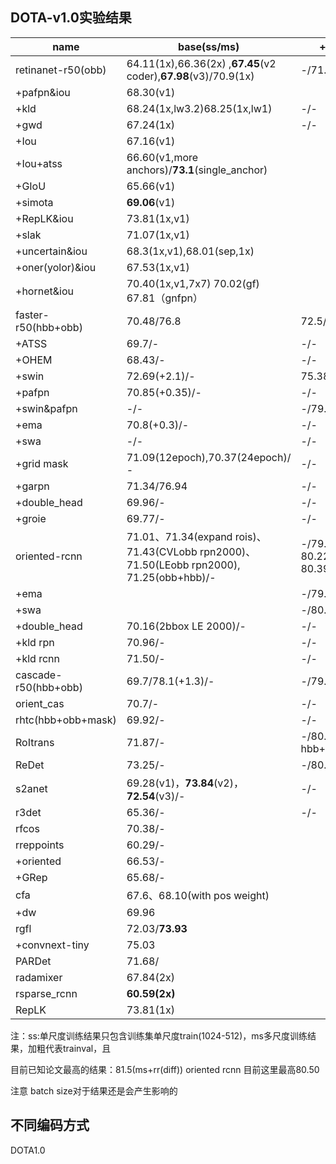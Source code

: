 ## DOTA-v1.0实验结果

| name                 | base(ss/ms)                                                  | +rr(ss/ms)                                     | +hsv(ss/ms)   | +mixup(ss/ms) | +mosaic(ss/ms) | mos +mix    |
| -------------------- | ------------------------------------------------------------ | ---------------------------------------------- | ------------- | ------------- | -------------- | ----------- |
| retinanet-r50(obb)   | 64.11(1x),66.36(2x) ,**67.45**(v2 coder),**67.98**(v3)/70.9(1x) | -/71.0(1x)                                     | -/-           | -/-           | -/-            | -/-         |
| +pafpn&iou           | 68.30(v1)                                                    |                                                |               |               |                |             |
| +kld                 | 68.24(1x,lw3.2)68.25(1x,lw1)                                 | -/-                                            | -/-           | -/-           | -/-            | -/-         |
| +gwd                 | 67.24(1x)                                                    | -/-                                            | -/-           | -/-           | -/-            | -/-         |
| +Iou                 | 67.16(v1)                                                    |                                                |               |               |                |             |
| +Iou+atss            | 66.60(v1,more anchors)/**73.1**(single_anchor)               |                                                |               |               |                |             |
| +GIoU                | 65.66(v1)                                                    |                                                |               |               |                |             |
| +simota              | **69.06**(v1)                                                |                                                |               |               |                |             |
| +RepLK&iou           | 73.81(1x,v1)                                                 |                                                |               |               |                |             |
| +slak                | 71.07(1x,v1)                                                 |                                                |               |               |                |             |
| +uncertain&iou       | 68.3(1x,v1),68.01(sep,1x)                                    |                                                |               |               |                |             |
| +oner(yolor)&iou     | 67.53(1x,v1)                                                 |                                                |               |               |                |             |
| +hornet&iou          | 70.40(1x,v1,7x7) 70.02(gf) 67.81（gnfpn）                    |                                                |               |               |                |             |
| faster-r50(hbb+obb)  | 70.48/76.8                                                   | 72.5/79.27                                     | 72.5(+0.03)/- | 73.10/-       | 73.18/-        | 74.21/79.01 |
| +ATSS                | 69.7/-                                                       | -/-                                            | -/-           | -/-           | -/-            | -/-         |
| +OHEM                | 68.43/-                                                      | -/-                                            | -/-           | -/-           | -/-            | -/-         |
| +swin                | 72.69(+2.1)/-                                                | 75.38(+2.69)/-                                 | -/-           | -/-           | -/-            | -/-         |
| +pafpn               | 70.85(+0.35)/-                                               | -/-                                            | -/-           | -/-           | -/-            | -/-         |
| +swin&pafpn          | -/-                                                          | -/79.58(+0.2)                                  | -/-           | -/-           | -/-            | -/-         |
| +ema                 | 70.8(+0.3)/-                                                 | -/-                                            | -/-           | -/-           | -/-            | -/-         |
| +swa                 | -/-                                                          | -/-                                            | -/-           | -/-           | -/-            | 74.93/-     |
| +grid mask           | 71.09(12epoch),70.37(24epoch)/ -                             | -/-                                            | -/-           | -/-           | -/-            |             |
| +garpn               | 71.34/76.94                                                  | -/-                                            | -/-           | -/-           | -/-            |             |
| +double_head         | 69.96/-                                                      | -/-                                            | -/-           | -/-           | -/-            |             |
| +groie               | 69.77/-                                                      | -/-                                            | -/-           | -/-           | -/-            |             |
| oriented-rcnn        | 71.01、71.34(expand rois)、71.43(CVLobb rpn2000)、71.50(LEobb rpn2000), 71.25(obb+hbb)/- | -/79.10(obb), 80.22(obb+hbb) 80.39(new_rotate) |               | -/79.11(-)    |                | 73.81       |
| +ema                 |                                                              | -/79.71(obb+hbb)                               | -/-           | -/-           | -/-            | -/-         |
| +swa                 |                                                              | -/80.19(obb+hbb)                               | -/-           | -/-           | -/-            | -/-         |
| +double_head         | 70.16(2bbox LE 2000)/-                                       | -/-                                            | -/-           | -/-           | -/-            | -/-         |
| +kld rpn             | 70.96/-                                                      | -/-                                            | -/-           | -/-           | -/-            | -/-         |
| +kld rcnn            | 71.50/-                                                      | -/-                                            | -/-           | -/-           | -/-            | -/-         |
| cascade-r50(hbb+obb) | 69.7/78.1(+1.3)/-                                            | -/79.1                                         | -/-           | -/-           | -/-            | -/-         |
| orient_cas           | 70.7/-                                                       | -/-                                            | -/-           | -/-           | -/-            | -/-         |
| rhtc(hbb+obb+mask)   | 69.92/-                                                      | -/-                                            | -/-           | -/-           | -/-            | -/-         |
| RoItrans             | 71.87/-                                                      | -/80.50(rpn hbb+obb)                           | -/-           | -/-           | -/-            | -/-         |
| ReDet                | 73.25/-                                                      | -/80.20                                        | -/-           | -/-           | -/-            | -/-         |
| s2anet               | 69.28(v1)，**73.84**(v2)，**72.54**(v3)/-                    | -/-                                            | -/-           | -/-           | -/-            | -/-         |
| r3det                | 65.36/-                                                      | -/-                                            | -/-           | -/-           | -/-            | -/-         |
| rfcos                | 70.38/-                                                      |                                                |               |               |                |             |
| rreppoints           | 60.29/-                                                      |                                                |               |               |                |             |
| +oriented            | 66.53/-                                                      |                                                |               |               |                |             |
| +GRep                | 65.68/-                                                      |                                                |               |               |                |             |
| cfa                  | 67.6、68.10(with pos weight)                                 |                                                |               |               |                |             |
| +dw                  | 69.96                                                        |                                                |               |               |                |             |
| rgfl                 | 72.03/**73.93**                                              |                                                |               |               |                |             |
| +convnext-tiny       | 75.03                                                        |                                                |               |               |                |             |
| PARDet               | 71.68/                                                       |                                                |               |               |                |             |
| radamixer            | 67.84(2x)                                                    |                                                |               |               |                |             |
| rsparse_rcnn         | **60.59(2x)**                                                |                                                |               |               |                |             |
| RepLK                | 73.81(1x)                                                    |                                                |               |               |                |             |

注：ss:单尺度训练结果只包含训练集单尺度train(1024-512)，ms多尺度训练结果，加粗代表trainval，且

目前已知论文最高的结果：81.5(ms+rr(diff)) oriented rcnn  目前这里最高80.50

注意 batch size对于结果还是会产生影响的

## 不同编码方式

DOTA1.0

